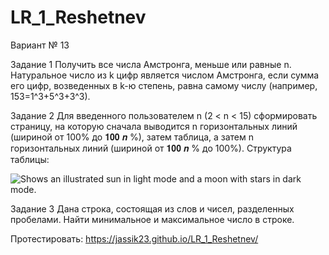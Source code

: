 # LR_1_Reshetnev

Вариант № 13

Задание 1
Получить все числа Амстронга, меньше или равные n.
Натуральное число из k цифр является числом Амстронга,
если сумма его цифр, возведенных в k-ю степень, равна
самому числу (например, 153=1^3+5^3+3^3).

Задание 2
Для введенного пользователем n (2 < n < 15) сформировать
страницу, на которую сначала выводится n горизонтальных
линий (шириной от 100% до
𝟏𝟎𝟎
𝒏 %), затем таблица, а затем n
горизонтальных линий (шириной от 𝟏𝟎𝟎
𝒏 % до 100%).
Структура таблицы:

<picture>
  <img alt="Shows an illustrated sun in light mode and a moon with stars in dark mode." src="https://downloader.disk.yandex.ru/preview/66eaeaf1bd01d834a639dd75c401e94b82edbdd48d62568614e8cf2734c6fb69/64206b70/HQ0sKDX56F-1Iltw7m8pWxqaf_94yH6aDcBhJAgyTPkm4tpNR7DN36OU5pYuVPe0gUwbGRCKky4ZfHa8AomMSw%3D%3D?uid=0&filename=Screenshot_59.png&disposition=inline&hash=&limit=0&content_type=image%2Fpng&owner_uid=0&tknv=v2&size=1872x932">
</picture>

Задание 3
Дана строка, состоящая из слов и чисел, разделенных
пробелами. Найти минимальное и максимальное число в
строке.

Протестировать:
https://jassik23.github.io/LR_1_Reshetnev/

